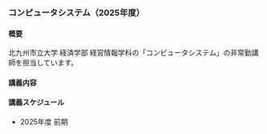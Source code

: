 ### コンピュータシステム（2025年度）

#### 概要
北九州市立大学 経済学部 経営情報学科の「コンピュータシステム」の非常勤講師を担当しています。

#### 講義内容

#### 講義スケジュール
- 2025年度 前期
